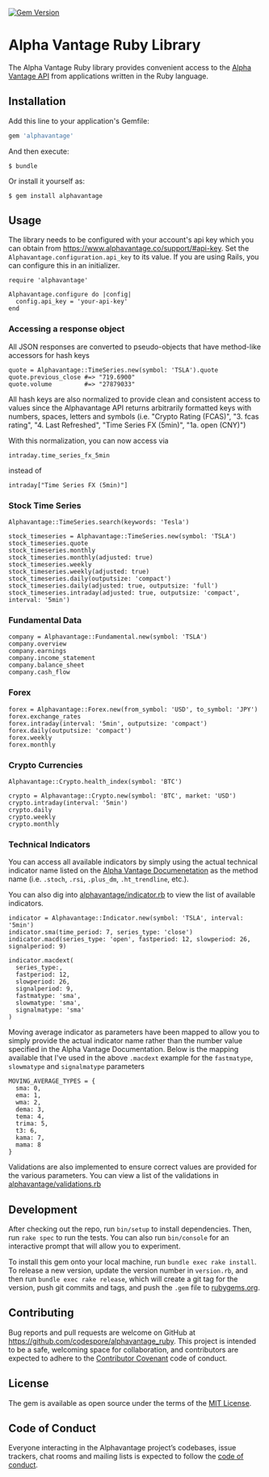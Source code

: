 [![Gem Version](https://badge.fury.io/rb/alphavantage.svg)](https://badge.fury.io/rb/alphavantage)
# Alpha Vantage Ruby Library

The Alpha Vantage Ruby library provides convenient access to the [Alpha Vantage API](https://www.alphavantage.co/documentation/) from applications written in the Ruby language.

## Installation

Add this line to your application's Gemfile:

```ruby
gem 'alphavantage'
```

And then execute:

    $ bundle

Or install it yourself as:

    $ gem install alphavantage

## Usage

The library needs to be configured with your account's api key which you can obtain from https://www.alphavantage.co/support/#api-key.
Set the `Alphavantage.configuration.api_key` to its value. If you are using Rails, you can configure this in an initializer.

```
require 'alphavantage'

Alphavantage.configure do |config|
  config.api_key = 'your-api-key'
end
```

### Accessing a response object
All JSON responses are converted to pseudo-objects that have method-like accessors for hash keys
```
quote = Alphavantage::TimeSeries.new(symbol: 'TSLA').quote
quote.previous_close #=> "719.6900"
quote.volume         #=> "27879033"
```

All hash keys are also normalized to provide clean and consistent access to values since the Alphavantage API returns arbitrarily formatted keys with numbers, spaces, letters and symbols (i.e. "Crypto Rating (FCAS)", "3. fcas rating", "4. Last Refreshed", "Time Series FX (5min)", "1a. open (CNY)")

With this normalization, you can now access via 

`intraday.time_series_fx_5min` 

instead of

`intraday["Time Series FX (5min)"]`

### Stock Time Series

```
Alphavantage::TimeSeries.search(keywords: 'Tesla')

stock_timeseries = Alphavantage::TimeSeries.new(symbol: 'TSLA')
stock_timeseries.quote
stock_timeseries.monthly
stock_timeseries.monthly(adjusted: true)
stock_timeseries.weekly
stock_timeseries.weekly(adjusted: true)
stock_timeseries.daily(outputsize: 'compact')
stock_timeseries.daily(adjusted: true, outputsize: 'full')
stock_timeseries.intraday(adjusted: true, outputsize: 'compact', interval: '5min')
```
### Fundamental Data
```
company = Alphavantage::Fundamental.new(symbol: 'TSLA')
company.overview
company.earnings
company.income_statement
company.balance_sheet
company.cash_flow
```
### Forex
```
forex = Alphavantage::Forex.new(from_symbol: 'USD', to_symbol: 'JPY')
forex.exchange_rates
forex.intraday(interval: '5min', outputsize: 'compact')
forex.daily(outputsize: 'compact')
forex.weekly
forex.monthly
```
### Crypto Currencies
```
Alphavantage::Crypto.health_index(symbol: 'BTC')

crypto = Alphavantage::Crypto.new(symbol: 'BTC', market: 'USD')
crypto.intraday(interval: '5min')
crypto.daily
crypto.weekly
crypto.monthly
```

### Technical Indicators
You can access all available indicators by simply using the actual technical indicator name listed on the [Alpha Vantage Documenetation](https://www.alphavantage.co/documentation/#technical-indicators) as the method name (i.e. `.stoch`, `.rsi`, `.plus_dm`, `.ht_trendline`, etc.).

You can also dig into [alphavantage/indicator.rb](https://github.com/codespore/alphavantage_ruby/blob/main/lib/alphavantage/indicator.rb) to view the list of available indicators.

```
indicator = Alphavantage::Indicator.new(symbol: 'TSLA', interval: '5min')
indicator.sma(time_period: 7, series_type: 'close')
indicator.macd(series_type: 'open', fastperiod: 12, slowperiod: 26, signalperiod: 9)

indicator.macdext(
  series_type:, 
  fastperiod: 12, 
  slowperiod: 26, 
  signalperiod: 9,
  fastmatype: 'sma',
  slowmatype: 'sma',
  signalmatype: 'sma'
)
```

Moving average indicator as parameters have been mapped to allow you to simply provide the actual indicator name rather than the number value specified in the Alpha Vantage Documentation. Below is the mapping available that I've used in the above `.macdext` example for the `fastmatype`, `slowmatype` and `signalmatype` parameters

```
MOVING_AVERAGE_TYPES = {
  sma: 0,
  ema: 1,
  wma: 2,
  dema: 3,
  tema: 4,
  trima: 5,
  t3: 6,
  kama: 7,
  mama: 8
}
```

Validations are also implemented to ensure correct values are provided for the various parameters. You can view a list of the validations in [alphavantage/validations.rb](https://github.com/codespore/alphavantage_ruby/blob/main/lib/alphavantage/validations.rb)

## Development

After checking out the repo, run `bin/setup` to install dependencies. Then, run `rake spec` to run the tests. You can also run `bin/console` for an interactive prompt that will allow you to experiment.

To install this gem onto your local machine, run `bundle exec rake install`. To release a new version, update the version number in `version.rb`, and then run `bundle exec rake release`, which will create a git tag for the version, push git commits and tags, and push the `.gem` file to [rubygems.org](https://rubygems.org).

## Contributing

Bug reports and pull requests are welcome on GitHub at https://github.com/codespore/alphavantage_ruby. This project is intended to be a safe, welcoming space for collaboration, and contributors are expected to adhere to the [Contributor Covenant](http://contributor-covenant.org) code of conduct.

## License

The gem is available as open source under the terms of the [MIT License](https://opensource.org/licenses/MIT).

## Code of Conduct

Everyone interacting in the Alphavantage project’s codebases, issue trackers, chat rooms and mailing lists is expected to follow the [code of conduct](https://github.com/codespore/alphavantage_ruby/blob/master/CODE_OF_CONDUCT.md).
